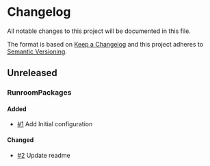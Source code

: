# Changelog

All notable changes to this project will be documented in this file.

The format is based on [Keep a Changelog](http://keepachangelog.com/en/1.0.0/)
and this project adheres to [Semantic Versioning](http://semver.org/spec/v2.0.0.html).

<!-- changelog-linker -->

<!-- dumped content start -->

## Unreleased

### RunroomPackages

#### Added

- [#1] Add Initial configuration

#### Changed

- [#2] Update readme

<!-- dumped content end -->

[#1]: https://github.com/Runroom/runroom-packages/pull/1
[#2]: https://github.com/Runroom/runroom-packages/pull/2
